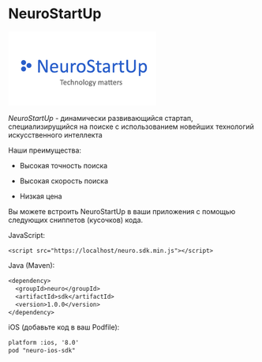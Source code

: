 # NeuroStartUp

![](logo.png)

*NeuroStartUp* - динамически развивающийся стартап, специализирущийся на поиске с использованием новейших технологий искусственного интеллекта

Наши преимущества:

* Высокая точность поиска

* Высокая скорость поиска

* Низкая цена

Вы можете встроить NeuroStartUp в ваши приложения с помощью следующих сниппетов (кусочков) кода.

JavaScript:
```
<script src="https://localhost/neuro.sdk.min.js"></script>
```

Java (Maven):
```
<dependency>
  <groupId>neuro</groupId>
  <artifactId>sdk</artifactId>
  <version>1.0.0</version>
</dependency>
```

iOS (добавьте код в ваш Podfile):
```
platform :ios, '8.0'
pod "neuro-ios-sdk"
```
